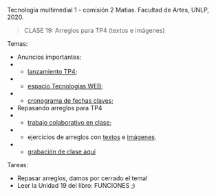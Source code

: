 Tecnología multimedial 1 - comisión 2 Matias. Facultad de Artes, UNLP, 2020.

> CLASE 19: Arreglos para TP4 (textos e imágenes)

Temas:

- Anuncios importantes:
- - [lanzamiento TP4](http://www.colaboratorio3.org/mod/assign/view.php?id=169);
- - [espacio Tecnologías WEB](http://www.colaboratorio3.org/course/view.php?id=2&section=6);
- - [cronograma de fechas claves](http://www.colaboratorio3.org/course/view.php?id=2);
- Repasando arreglos para TP4
- - [trabajo colaborativo en clase](https://board.net/p/tmm1tp4ideas);
- - ejercicios de arreglos con [textos](https://github.com/matiasjl/TM1-2020/tree/master/clase19_9_1/clase19b_textos_con_arreglos_for) e [imágenes](https://github.com/matiasjl/TM1-2020/tree/master/clase19_9_1/clase19e_imagenes_con_arreglos).
- - [grabación de clase aquí](https://drive.google.com/file/d/1eHUgmxXGhho3Bn9ThV_FV-eKoJ5fSCl7/view?usp=sharing)

Tareas:
- Repasar arreglos, damos por cerrado el tema!
- Leer la Unidad 19 del libro: FUNCIONES ;)
